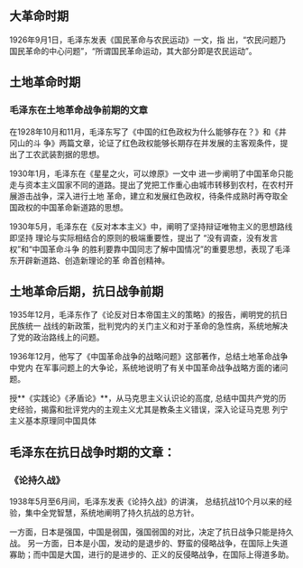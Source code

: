 ## 大革命时期

1926年9月1日，毛泽东发表《国民革命与农民运动》一文，指 出，“农民问题乃国民革命的中心问题”，“所谓国民革命运动，其大部分即是农民运动”。

## 土地革命时期

### 毛泽东在土地革命战争前期的文章

在1928年10月和11月，毛泽东写了《中国的红色政权为什么能够存在？》和《井冈山的斗 争》两篇文章，论证了红色政权能够长期存在并发展的主客观条件，提出了工农武装割据的思想。

1930年1月，毛泽东在《星星之火，可以燎原》一文中 进一步阐明了中国革命只能走与资本主义国家不同的道路。提出了党把工作重心由城市转移到农村，在农村开展游击战争，深入进行土地 革命，建立和发展红色政权，待条件成熟时再夺取全国政权的中国革命新道路的思想。

1930年5月，毛泽东在《反对本本主义》中，阐明了坚持辩证唯物主义的思想路线即坚持 理论与实际相结合的原则的极端重要性，提出了 “没有调查，没有发言权”和“中国革命斗争 的胜利要靠中国同志了解中国情况”的重要思想，表现了毛泽东开辟新道路、创造新理论的革 命首创精神。 

## 土地革命后期，抗日战争前期

1935年12月，毛泽东作了《论反对日本帝国主义的策略》的报告，阐明党的抗日民族统一 战线的新政策，批判党内的关门主义和对于革命的急性病，系统地解决了党的政治路线上的问题。 

1936年12月，他写了《中国革命战争的战略问题》这部著作，总结土地革命战争中党内 在军事问题上的大争论，系统地说明了有关中国革命战争战略方面的诸问题。

授**《实践论》《矛盾论》**，从马克思主义认识论的高度, 总结中国共产党的历史经验，揭露和批评党内的主观主义尤其是教条主义错误，深入论证马克思 列宁主义基本原理同中国具体

## **毛泽东在抗日战争时期的文章**：

### 《论持久战》

1938年5月至6月间，毛泽东发表《论持久战》的讲演， 总结抗战10个月以来的经验，集中全党智慧，系统地阐明了持久抗战的总方针。

一方面，日本是强国，中国是弱国，强国弱国的对比，决定了抗日战争只能是持久战。 另一方面，日本是小国，发动的是退步的、野蛮的侵略战争，在国际上失道寡助；而中国是大国，进行的是进步的、正义的反侵略战争，在国际上得道多助。

